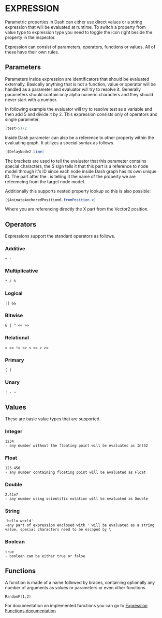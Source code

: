 # EXPRESSION 

Parametric properties in Dash can either use direct values or a string expression that will be evaluated at runtime. To switch a property from value type to expression type you need to toggle the icon right beside the property in the inspector.

Expression can consist of parameters, operators, functions or values. All of these have their own rules.

## Parameters

Parameters inside expression are identificators that should be evaluated externally. Basically anything that is not a function, value or operator will be handled as a parameter and evaluator will try to resolve it. Generally parameters should contain only alpha numeric characters and they should never start with a number.

In following example the evaluator will try to resolve test as a variable and then add 5 and divide it by 2. This expression consists only of operators and single parameter.
```c#
(test+5)/2
```

Inside Dash parameter can also be a reference to other property within the evaluating graph. It utilizes a special syntax as follows.
```c#
[$DelayNode2.time]
```
The brackets are used to tell the evaluator that this parameter contains special characters, the $ sign tells it that this part is a reference to node model through it's ID since each node inside Dash graph has its own unique ID. The part after the . is telling it the name of the property we are referencing from the target node model.

Additionally this supports nested property lookup so this is also possible:
```c#
[$AnimateAnchoredPosition6.fromPosition.x]
```

Where you are referencing directly the X part from the Vector2 position.

## Operators

Expressions support the standard operators as follows.

### Additive
```
+ -
```
### Multiplicative
```
* / %
```
### Logical
```
|| &&
```
### Bitwise
```
& | ^ << >>
```
### Relational
```
= == != <> < <= > >=
```
### Primary
```
( )
```
### Unary
```
! - ~
```

## Values

These are basic value types that are supported.

### Integer
```
1234
- any number without the floating point will be evaluated as Int32
```

### Float
```
123.456
- any number containing floating point will be evaluated as Float
```

### Double
```
2.41e7
- any number using scientific notation will be evaluated as Double
```

### String
```
'hello world'
-any part of expression enclosed with ' will be evaluated as a string value, special characters need to be escaped by \
```

### Boolean
```
true
- boolean can be either true or false
```

## Functions

A function is made of a name followed by braces, containing optionally any number of arguments as values or parameters or even other functions.

```
RandomF(1,2)
```

For documentation on implemented functions you can go to [Expression Functions documentation](ExpressionFunctions.md)
